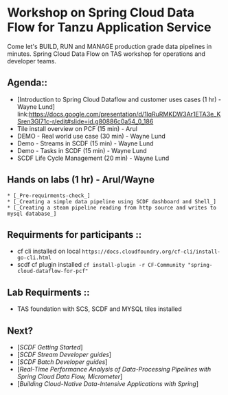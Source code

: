# Workshop on Spring Cloud Data Flow for Tanzu Application Service

Come let's BUILD, RUN and MANAGE production grade data pipelines in minutes. Spring Cloud Data Flow on TAS workshop for operations and developer teams.

## Agenda::
 * [Introduction to Spring Cloud Dataflow and customer uses cases (1 hr) - Wayne Lund]
    link:https://docs.google.com/presentation/d/1lqRuRMKDW3Ar1ETA3e_KSren3Gl71c-r/edit#slide=id.g80886c0a54_0_186
 * Tile install overview on PCF (15 min) - Arul
 * DEMO - Real world use case (30 min) - Wayne Lund
 * Demo - Streams in SCDF (15 min) - Wayne Lund
 * Demo - Tasks in SCDF  (15 min) - Wayne Lund
 * SCDF Life Cycle Management (20 min) - Wayne Lund

## Hands on labs (1 hr) - Arul/Wayne
    * [_Pre-requirments-check_]  
    * [_Creating a simple data pipeline using SCDF dashboard and Shell_]
    * [_Creating a steam pipeline reading from http source and writes to mysql database_]

## Requirments for participants ::
* cf cli installed on local `https://docs.cloudfoundry.org/cf-cli/install-go-cli.html`
* scdf cf plugin installed `cf install-plugin -r CF-Community "spring-cloud-dataflow-for-pcf"`

## Lab Requirments ::
* TAS foundation with SCS, SCDF and MYSQL tiles installed

## Next?
* [_SCDF Getting Started_]
* [_SCDF Stream Developer guides_]
* [_SCDF Batch Developer guides_]
* [_Real-Time Performance Analysis of Data-Processing Pipelines with Spring Cloud Data Flow, Micrometer_]
* [_Building Cloud-Native Data-Intensive Applications with Spring_]
